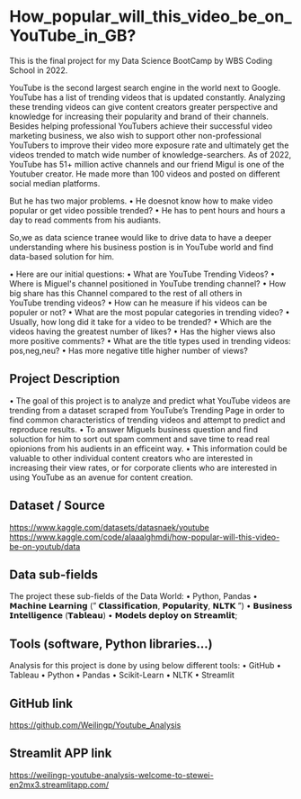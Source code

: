 # How_popular_will_this_video_be_on_YouTube_in_GB?
This is the final project for my Data Science BootCamp by WBS Coding School in 2022.

YouTube is the second largest search engine in the world next to Google. YouTube has a list of trending videos that is updated constantly. Analyzing these trending videos can give content creators greater perspective and knowledge for increasing their popularity and brand of their channels.
Besides helping professional YouTubers achieve their successful video marketing business, we also wish to support other non-professional YouTubers to improve their video more exposure rate and ultimately get the videos trended to match wide number of knowledge-searchers.
As of 2022, YouTube has 51+ million active channels and our friend Migul is one of the Youtuber creator. He made more than 100 videos and posted on different social median platforms. 

But he has two major problems. 
•	He doesnot know how to make video popular or get video possible trended?
•	He has to pent hours and hours a day to read comments from his audiants.

So,we as data science tranee would like to drive data to have a deeper understanding where his business postion is in YouTube world and find data-based solution for him.

•	Here are our initial questions:
•	What are YouTube Trending Videos?
•	Where is Miguel's channel positioned in YouTube trending channel?
•	How big share has this Channel compared to the rest of all others in    
    YouTube trending videos?
•	How can he measure if his videos can be populer or not? 
•	What are the most popular categories in trending video?
•	Usually, how long did it take for a video to be trended?
•	Which are the videos having the greatest number of likes?
•	Has the higher views also more positive comments?
•	What are the title types used in trending videos: pos,neg,neu? 
•	Has more negative title higher number of views?


## Project Description
•	The goal of this project is to analyze and predict what YouTube videos are trending from a dataset scraped from YouTube’s Trending Page in order to find common characteristics of trending videos and attempt to predict and reproduce results.
•	To answer Miguels business question and find soluction for him to sort out spam comment and save time to read real opionions from his audients in an efficeint way. 
•	This information could be valuable to other individual content creators who are interested in increasing their view rates, or for corporate clients  who are interested in using YouTube as an avenue for content creation.

## Dataset / Source
https://www.kaggle.com/datasets/datasnaek/youtube
https://www.kaggle.com/code/alaaalghmdi/how-popular-will-this-video-be-on-youtub/data

## Data sub-fields
The project these sub-fields of the Data World:
• Python, Pandas
• 𝗠𝗮𝗰𝗵𝗶𝗻𝗲 𝗟𝗲𝗮𝗿𝗻𝗶𝗻𝗴 
              (” 
              𝗖𝗹𝗮𝘀𝘀𝗶𝗳𝗶𝗰𝗮𝘁𝗶𝗼𝗻,
              𝗣𝗼𝗽𝘂𝗹𝗮𝗿𝗶𝘁𝘆,
              𝗡𝗟𝗧𝗞 
              ”) 
• 𝗕𝘂𝘀𝗶𝗻𝗲𝘀𝘀 𝗜𝗻𝘁𝗲𝗹𝗹𝗶𝗴𝗲𝗻𝗰𝗲 (𝗧𝗮𝗯𝗹𝗲𝗮𝘂)
• 𝗠𝗼𝗱𝗲𝗹𝘀 𝗱𝗲𝗽𝗹𝗼𝘆 𝗼𝗻 𝗦𝘁𝗿𝗲𝗮𝗺𝗹𝗶𝘁;


## Tools (software, Python libraries…)
Analysis for this project is done by using below different tools:
•	GitHub
•	Tableau
•	Python
•	Pandas
•	Scikit-Learn
•	NLTK
•	Streamlit


## GitHub link
https://github.com/Weilingp/Youtube_Analysis

## Streamlit APP link
https://weilingp-youtube-analysis-welcome-to-stewei-en2mx3.streamlitapp.com/


